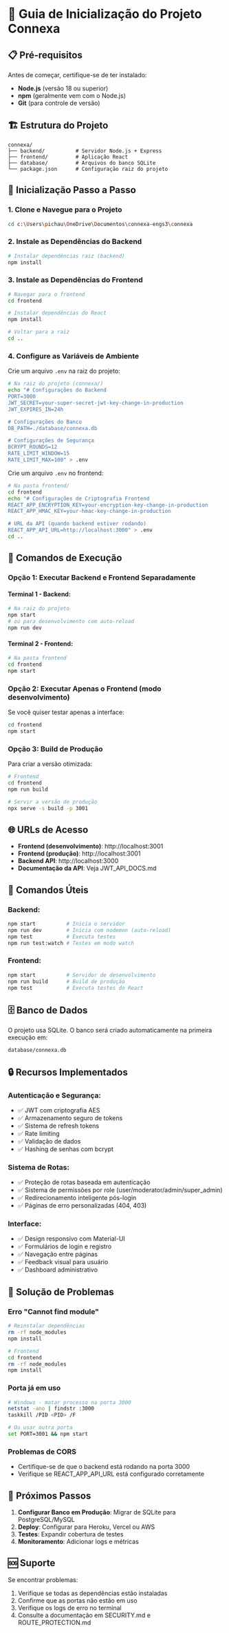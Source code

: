 # 🚀 Guia de Inicialização do Projeto Connexa

## 📋 Pré-requisitos

Antes de começar, certifique-se de ter instalado:

- **Node.js** (versão 18 ou superior)
- **npm** (geralmente vem com o Node.js)
- **Git** (para controle de versão)

## 🏗️ Estrutura do Projeto

```
connexa/
├── backend/          # Servidor Node.js + Express
├── frontend/         # Aplicação React
├── database/         # Arquivos do banco SQLite
└── package.json      # Configuração raiz do projeto
```

## 🔧 Inicialização Passo a Passo

### 1. Clone e Navegue para o Projeto

```bash
cd c:\Users\pichau\OneDrive\Documentos\connexa-engs3\connexa
```

### 2. Instale as Dependências do Backend

```bash
# Instalar dependências raiz (backend)
npm install
```

### 3. Instale as Dependências do Frontend

```bash
# Navegar para o frontend
cd frontend

# Instalar dependências do React
npm install

# Voltar para a raiz
cd ..
```

### 4. Configure as Variáveis de Ambiente

Crie um arquivo `.env` na raiz do projeto:

```bash
# Na raiz do projeto (connexa/)
echo "# Configurações do Backend
PORT=3000
JWT_SECRET=your-super-secret-jwt-key-change-in-production
JWT_EXPIRES_IN=24h

# Configurações do Banco
DB_PATH=./database/connexa.db

# Configurações de Segurança
BCRYPT_ROUNDS=12
RATE_LIMIT_WINDOW=15
RATE_LIMIT_MAX=100" > .env
```

Crie um arquivo `.env` no frontend:

```bash
# Na pasta frontend/
cd frontend
echo "# Configurações de Criptografia Frontend
REACT_APP_ENCRYPTION_KEY=your-encryption-key-change-in-production
REACT_APP_HMAC_KEY=your-hmac-key-change-in-production

# URL da API (quando backend estiver rodando)
REACT_APP_API_URL=http://localhost:3000" > .env
cd ..
```

## 🚀 Comandos de Execução

### Opção 1: Executar Backend e Frontend Separadamente

#### Terminal 1 - Backend:
```bash
# Na raiz do projeto
npm start
# ou para desenvolvimento com auto-reload
npm run dev
```

#### Terminal 2 - Frontend:
```bash
# Na pasta frontend
cd frontend
npm start
```

### Opção 2: Executar Apenas o Frontend (modo desenvolvimento)

Se você quiser testar apenas a interface:

```bash
cd frontend
npm start
```

### Opção 3: Build de Produção

Para criar a versão otimizada:

```bash
# Frontend
cd frontend
npm run build

# Servir a versão de produção
npx serve -s build -p 3001
```

## 🌐 URLs de Acesso

- **Frontend (desenvolvimento)**: http://localhost:3001
- **Frontend (produção)**: http://localhost:3001
- **Backend API**: http://localhost:3000
- **Documentação da API**: Veja JWT_API_DOCS.md

## 🔧 Comandos Úteis

### Backend:
```bash
npm start          # Inicia o servidor
npm run dev        # Inicia com nodemon (auto-reload)
npm test           # Executa testes
npm run test:watch # Testes em modo watch
```

### Frontend:
```bash
npm start          # Servidor de desenvolvimento
npm run build      # Build de produção
npm test           # Executa testes do React
```

## 🗄️ Banco de Dados

O projeto usa SQLite. O banco será criado automaticamente na primeira execução em:
```
database/connexa.db
```

## 🔒 Recursos Implementados

### Autenticação e Segurança:
- ✅ JWT com criptografia AES
- ✅ Armazenamento seguro de tokens
- ✅ Sistema de refresh tokens
- ✅ Rate limiting
- ✅ Validação de dados
- ✅ Hashing de senhas com bcrypt

### Sistema de Rotas:
- ✅ Proteção de rotas baseada em autenticação
- ✅ Sistema de permissões por role (user/moderator/admin/super_admin)
- ✅ Redirecionamento inteligente pós-login
- ✅ Páginas de erro personalizadas (404, 403)

### Interface:
- ✅ Design responsivo com Material-UI
- ✅ Formulários de login e registro
- ✅ Navegação entre páginas
- ✅ Feedback visual para usuário
- ✅ Dashboard administrativo

## 🚨 Solução de Problemas

### Erro "Cannot find module"
```bash
# Reinstalar dependências
rm -rf node_modules
npm install

# Frontend
cd frontend
rm -rf node_modules
npm install
```

### Porta já em uso
```bash
# Windows - matar processo na porta 3000
netstat -ano | findstr :3000
taskkill /PID <PID> /F

# Ou usar outra porta
set PORT=3001 && npm start
```

### Problemas de CORS
- Certifique-se de que o backend está rodando na porta 3000
- Verifique se REACT_APP_API_URL está configurado corretamente

## 📝 Próximos Passos

1. **Configurar Banco em Produção**: Migrar de SQLite para PostgreSQL/MySQL
2. **Deploy**: Configurar para Heroku, Vercel ou AWS
3. **Testes**: Expandir cobertura de testes
4. **Monitoramento**: Adicionar logs e métricas

## 🆘 Suporte

Se encontrar problemas:
1. Verifique se todas as dependências estão instaladas
2. Confirme que as portas não estão em uso
3. Verifique os logs de erro no terminal
4. Consulte a documentação em SECURITY.md e ROUTE_PROTECTION.md